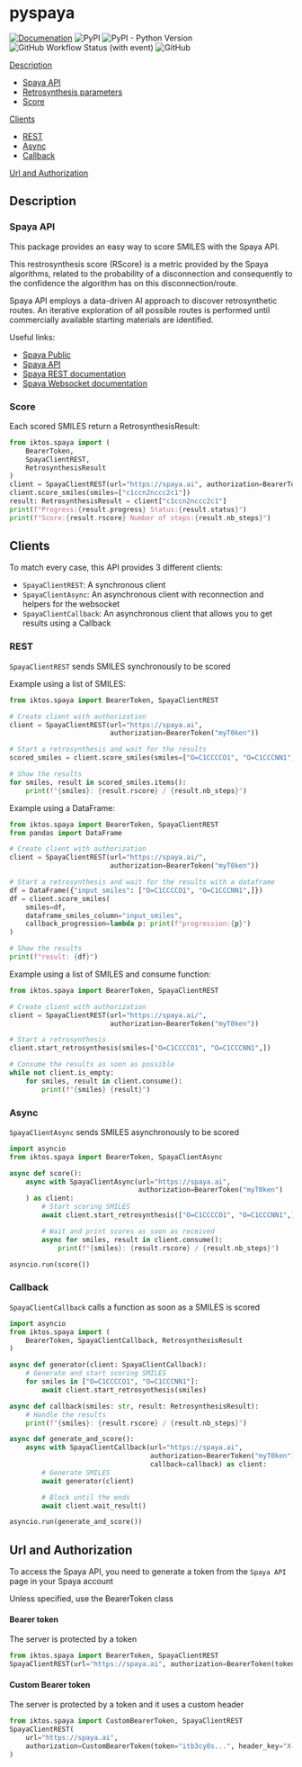 # pyspaya

[![Documenation](https://img.shields.io/badge/Documentation-8A2BE2)](https://iktos.github.io/pyspaya/)
![PyPI](https://img.shields.io/pypi/v/pyspaya)
![PyPI - Python Version](https://img.shields.io/pypi/pyversions/pyspaya)
![GitHub Workflow Status (with event)](https://img.shields.io/github/actions/workflow/status/iktos/pyspaya/release.yml)
![GitHub](https://img.shields.io/github/license/iktos/pyspaya)

[Description](#description)
- [Spaya API](#spaya-api)
- [Retrosynthesis parameters](#retrosynthesis-parameters)
- [Score](#score)

[Clients](#clients)
- [REST](#rest)
- [Async](#async)
- [Callback](#callback)

[Url and Authorization](#url-and-authorization)

## Description

### Spaya API

This package provides an easy way to score SMILES with the Spaya API.

This restrosynthesis score (RScore) is a metric provided by the Spaya algorithms,
related to the probability of a disconnection and consequently
to the confidence the algorithm has on this disconnection/route.

Spaya API employs a data-driven AI approach to discover retrosynthetic routes.
An iterative exploration of all possible routes is performed until
commercially available starting materials are identified.

Useful links:
- [Spaya Public](https://spaya.ai)
- [Spaya API](https://iktos.ai/spaya-api/)
- [Spaya REST documentation](https://spaya.ai/retrosynthesis-api/redoc)
- [Spaya Websocket documentation](https://spaya.ai/retrosynthesis-api/static/asyncapi.html)

### Score

Each scored SMILES return a RetrosynthesisResult:

```python
from iktos.spaya import (
    BearerToken,
    SpayaClientREST,
    RetrosynthesisResult
)
client = SpayaClientREST(url="https://spaya.ai", authorization=BearerToken(token="YourToken"))
client.score_smiles(smiles=["c1ccn2nccc2c1"])
result: RetrosynthesisResult = client["c1ccn2nccc2c1"]
print(f"Progress:{result.progress} Status:{result.status}")
print(f"Score:{result.rscore} Number of steps:{result.nb_steps}")
```

## Clients

To match every case, this API provides 3 different clients:
- ```SpayaClientREST```: A synchronous client
- ```SpayaClientAsync```: An asynchronous client with reconnection and helpers for the websocket
- ```SpayaClientCallback```: An asynchronous client that allows you to get results using a Callback



### REST
```SpayaClientREST``` sends SMILES synchronously to be scored

Example using a list of SMILES:
```python
from iktos.spaya import BearerToken, SpayaClientREST

# Create client with authorization
client = SpayaClientREST(url="https://spaya.ai",
                         authorization=BearerToken("myT0ken"))

# Start a retrosynthesis and wait for the results
scored_smiles = client.score_smiles(smiles=["O=C1CCCCO1", "O=C1CCCNN1",])

# Show the results
for smiles, result in scored_smiles.items():
    print(f"{smiles}: {result.rscore} / {result.nb_steps}")
```

Example using a DataFrame:
```python
from iktos.spaya import BearerToken, SpayaClientREST
from pandas import DataFrame

# Create client with authorization
client = SpayaClientREST(url="https://spaya.ai/",
                         authorization=BearerToken("myT0ken"))

# Start a retrosynthesis and wait for the results with a dataframe
df = DataFrame({"input_smiles": ["O=C1CCCCO1", "O=C1CCCNN1",]})
df = client.score_smiles(
    smiles=df,
    dataframe_smiles_column="input_smiles",
    callback_progression=lambda p: print(f"progression:{p}")
)

# Show the results
print(f"result: {df}")
```

Example using a list of SMILES and consume function:
```python
from iktos.spaya import BearerToken, SpayaClientREST

# Create client with authorization
client = SpayaClientREST(url="https://spaya.ai/",
                         authorization=BearerToken("myT0ken"))

# Start a retrosynthesis
client.start_retrosynthesis(smiles=["O=C1CCCCO1", "O=C1CCCNN1",])

# Consume the results as soon as possible
while not client.is_empty:
    for smiles, result in client.consume():
        print(f"{smiles} {result}")
```


### Async
```SpayaClientAsync``` sends SMILES asynchronously to be scored

```python
import asyncio
from iktos.spaya import BearerToken, SpayaClientAsync

async def score():
    async with SpayaClientAsync(url="https://spaya.ai",
                                authorization=BearerToken("myT0ken")
    ) as client:
        # Start scoring SMILES
        await client.start_retrosynthesis(["O=C1CCCCO1", "O=C1CCCNN1",])

        # Wait and print scores as soon as received
        async for smiles, result in client.consume():
            print(f"{smiles}: {result.rscore} / {result.nb_steps}")

asyncio.run(score())
```


### Callback
```SpayaClientCallback``` calls a function as soon as a SMILES is scored

```python
import asyncio
from iktos.spaya import (
    BearerToken, SpayaClientCallback, RetrosynthesisResult
)

async def generator(client: SpayaClientCallback):
    # Generate and start scoring SMILES
    for smiles in ["O=C1CCCCO1", "O=C1CCCNN1"]:
        await client.start_retrosynthesis(smiles)

async def callback(smiles: str, result: RetrosynthesisResult):
    # Handle the results
    print(f"{smiles}: {result.rscore} / {result.nb_steps}")

async def generate_and_score():
    async with SpayaClientCallback(url="https://spaya.ai",
                                   authorization=BearerToken("myT0ken"),
                                   callback=callback) as client:
        # Generate SMILES
        await generator(client)

        # Block until the ends
        await client.wait_result()

asyncio.run(generate_and_score())
```

## Url and Authorization

To access the Spaya API, you need to generate a token from the `Spaya API` page in your
Spaya account

Unless specified, use the BearerToken class


#### Bearer token
The server is protected by a token
```python
from iktos.spaya import BearerToken, SpayaClientREST
SpayaClientREST(url="https://spaya.ai", authorization=BearerToken(token="itb3cy0s..."))
```

#### Custom Bearer token
The server is protected by a token and it uses a custom header
```python
from iktos.spaya import CustomBearerToken, SpayaClientREST
SpayaClientREST(
    url="https://spaya.ai",
    authorization=CustomBearerToken(token="itb3cy0s...", header_key="X-Iktos-Authorization")
)
```
